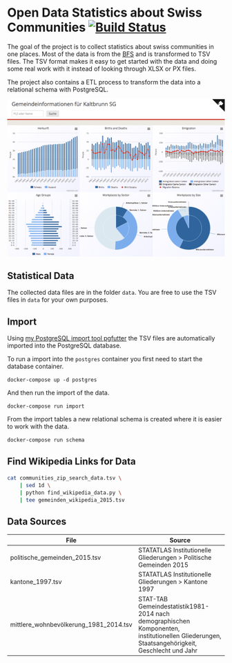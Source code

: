 # Open Data Statistics about Swiss Communities [![Build Status](https://travis-ci.org/lukasmartinelli/gemeindeinfo.svg)](https://travis-ci.org/lukasmartinelli/gemeindedb)

The goal of the project is to collect statistics about swiss communities in one places.
Most of the data is from the [BFS](http://www.bfs.admin.ch/) and is transformed
to TSV files.  The TSV format makes it easy to get started with the data and doing some real work with it
instead of looking through XLSX or PX files.

The project also contains a ETL process to transform the data into a relational schema with PostgreSQL.

![Screenshot of info portal](screenshot.png)

## Statistical Data

The collected data files are in the folder `data`.
You are free to use the TSV files in `data` for your own purposes.

## Import

Using [my PostgreSQL import tool pgfutter](https://github.com/lukasmartinelli/pgfutter) the TSV files
are automatically imported into the PostgreSQL database.

To run a import into the `postgres` container you first need to start the database container.

```
docker-compose up -d postgres
```

And then run the import of the data.

```
docker-compose run import
```

From the import tables a new relational schema is created where it is easier to work with the data.

```
docker-compose run schema
```

## Find Wikipedia Links for Data

```bash
cat communities_zip_search_data.tsv \
    | sed 1d \
    | python find_wikipedia_data.py \
    | tee gemeinden_wikipedia_2015.tsv
```

## Data Sources

| File                                   | Source                                                                                                                                         |
|----------------------------------------|------------------------------------------------------------------------------------------------------------------------------------------------|
| politische_gemeinden_2015.tsv          | STATATLAS Institutionelle Gliederungen > Politische Gemeinden 2015                                                                             |
| kantone_1997.tsv                       | STATATLAS Institutionelle Gliederungen > Kantone 1997                                                                                          |
| mittlere_wohnbevölkerung_1981_2014.tsv | STAT-TAB Gemeindestatistik1981-2014 nach demographischen Komponenten, institutionellen Gliederungen, Staatsangehörigkeit, Geschlecht und Jahr  |
